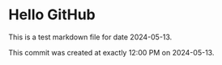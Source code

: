 # Hello GitHub
This is a test markdown file for date 2024-05-13.

This commit was created at exactly 12:00 PM on 2024-05-13.

